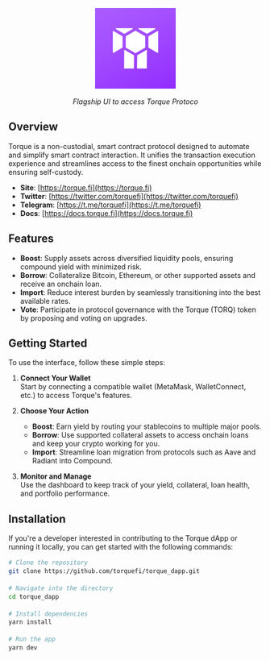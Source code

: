 <p align="center">
  <img src="public/assets/torque-square.png" alt="Torque Logo" style="max-width: 160px;">
</p>
<p align="center">
  <i align="center">Flagship UI to access Torque Protoco</i>
</p>

## Overview

Torque is a non-custodial, smart contract protocol designed to automate and simplify smart contract interaction. It unifies the transaction execution experience and streamlines access to the finest onchain opportunities while ensuring self-custody.

- **Site**: [https://torque.fi](https://torque.fi)
- **Twitter**: [https://twitter.com/torquefi](https://twitter.com/torquefi)
- **Telegram**: [https://t.me/torquefi](https://t.me/torquefi)
- **Docs**: [https://docs.torque.fi](https://docs.torque.fi)

## Features

- **Boost**: Supply assets across diversified liquidity pools, ensuring compound yield with minimized risk.
- **Borrow**: Collateralize Bitcoin, Ethereum, or other supported assets and receive an onchain loan.
- **Import**: Reduce interest burden by seamlessly transitioning into the best available rates.
- **Vote**: Participate in protocol governance with the Torque (TORQ) token by proposing and voting on upgrades.

## Getting Started

To use the interface, follow these simple steps:

1. **Connect Your Wallet**  
   Start by connecting a compatible wallet (MetaMask, WalletConnect, etc.) to access Torque's features.

2. **Choose Your Action**  
   - **Boost**: Earn yield by routing your stablecoins to multiple major pools.
   - **Borrow**: Use supported collateral assets to access onchain loans and keep your crypto working for you.
   - **Import**: Streamline loan migration from protocols such as Aave and Radiant into Compound.

3. **Monitor and Manage**  
   Use the dashboard to keep track of your yield, collateral, loan health, and portfolio performance.

## Installation

If you're a developer interested in contributing to the Torque dApp or running it locally, you can get started with the following commands:

```bash
# Clone the repository
git clone https://github.com/torquefi/torque_dapp.git

# Navigate into the directory
cd torque_dapp

# Install dependencies
yarn install

# Run the app
yarn dev
